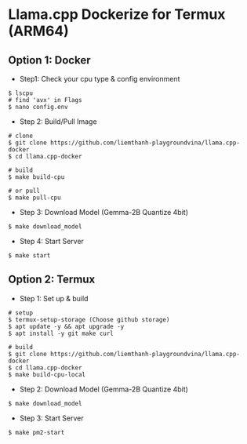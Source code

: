 # Llama.cpp Dockerize for Termux (ARM64)

## Option 1: Docker

- Step1: Check your cpu type & config environment

```# command
$ lscpu
# find 'avx' in Flags
$ nano config.env
```
- Step 2: Build/Pull Image

```
# clone
$ git clone https://github.com/liemthanh-playgroundvina/llama.cpp-docker
$ cd llama.cpp-docker

# build
$ make build-cpu

# or pull
$ make pull-cpu
```

- Step 3: Download Model (Gemma-2B Quantize 4bit)

```
$ make download_model
```

- Step 4: Start Server

```
$ make start
```

## Option 2: Termux

- Step 1: Set up & build

```
# setup
$ termux-setup-storage (Choose github storage)
$ apt update -y && apt upgrade -y
$ apt install -y git make curl 

# build
$ git clone https://github.com/liemthanh-playgroundvina/llama.cpp-docker
$ cd llama.cpp-docker
$ make build-cpu-local
```

- Step 2: Download Model (Gemma-2B Quantize 4bit)

```
$ make download_model
```

- Step 3: Start Server

```
$ make pm2-start
```
